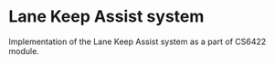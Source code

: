 # Lane Keep Assist system

Implementation of the Lane Keep Assist system as a part of CS6422 module.

